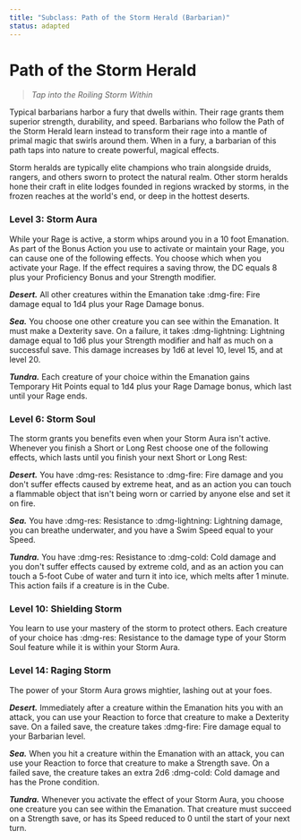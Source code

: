 ```yaml
---
title: "Subclass: Path of the Storm Herald (Barbarian)"
status: adapted
---
```


<p style="display:none">
Tap into the Roiling Storm Within
</p>

# Path of the Storm Herald

> *Tap into the Roiling Storm Within*

Typical barbarians harbor a fury that dwells within. Their rage grants them superior strength, durability, and speed. Barbarians who follow the Path of the Storm Herald learn instead to transform their rage into a mantle of primal magic that swirls around them. When in a fury, a barbarian of this path taps into nature to create powerful, magical effects.

Storm heralds are typically elite champions who train alongside druids, rangers, and others sworn to protect the natural realm. Other storm heralds hone their craft in elite lodges founded in regions wracked by storms, in the frozen reaches at the world's end, or deep in the hottest deserts.

### Level 3: Storm Aura

While your Rage is active, a storm whips around you in a 10 foot Emanation. As part of the Bonus Action you use to activate or maintain your Rage, you can cause one of the following effects. You choose which when you activate your Rage. If the effect requires a saving throw, the DC equals 8 plus your Proficiency Bonus and your Strength modifier.

***Desert.*** All other creatures within the Emanation take :dmg-fire: Fire damage equal to 1d4 plus your Rage Damage bonus.

***Sea.*** You choose one other creature you can see within the Emanation. It must make a Dexterity save. On a failure, it takes :dmg-lightning: Lightning damage equal to 1d6 plus your Strength modifier and half as much on a successful save. This damage increases by 1d6 at level 10, level 15, and at level 20.

***Tundra.*** Each creature of your choice within the Emanation gains Temporary Hit Points equal to 1d4 plus your Rage Damage bonus, which last until your Rage ends.

### Level 6: Storm Soul

The storm grants you benefits even when your Storm Aura isn't active. Whenever you finish a Short or Long Rest choose one of the following effects, which lasts until you finish your next Short or Long Rest:

***Desert.*** You have :dmg-res: Resistance to :dmg-fire: Fire damage and you don't suffer effects caused by extreme heat, and as an action you can touch a flammable object that isn't being worn or carried by anyone else and set it on fire.

***Sea.*** You have :dmg-res: Resistance to :dmg-lightning: Lightning damage, you can breathe underwater, and you have a Swim Speed equal to your Speed.

***Tundra.*** You have :dmg-res: Resistance to :dmg-cold: Cold damage and you don't suffer effects caused by extreme cold, and as an action you can touch a 5-foot Cube of water and turn it into ice, which melts after 1 minute. This action fails if a creature is in the Cube.

### Level 10: Shielding Storm

You learn to use your mastery of the storm to protect others. Each creature of your choice has :dmg-res: Resistance to the damage type of your Storm Soul feature while it is within your Storm Aura.

### Level 14: Raging Storm

The power of your Storm Aura grows mightier, lashing out at your foes.

***Desert.*** Immediately after a creature within the Emanation hits you with an attack, you can use your Reaction to force that creature to make a Dexterity save. On a failed save, the creature takes :dmg-fire: Fire damage equal to your Barbarian level.

***Sea.*** When you hit a creature within the Emanation with an attack, you can use your Reaction to force that creature to make a Strength save. On a failed save, the creature takes an extra 2d6 :dmg-cold: Cold damage and has the Prone condition.

***Tundra.*** Whenever you activate the effect of your Storm Aura, you choose one creature you can see within the Emanation. That creature must succeed on a Strength save, or has its Speed reduced to 0 until the start of your next turn.